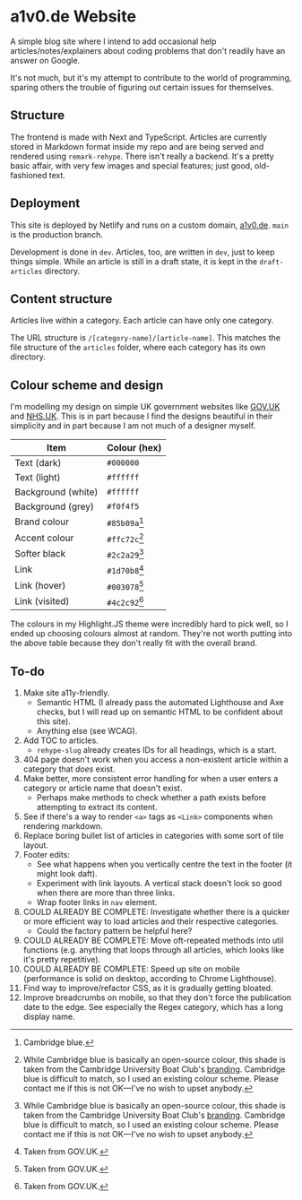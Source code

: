 # a1v0.de Website

A simple blog site where I intend to add occasional help articles/notes/explainers about coding problems that don't readily have an answer on Google.

It's not much, but it's my attempt to contribute to the world of programming, sparing others the trouble of figuring out certain issues for themselves.

## Structure

The frontend is made with Next and TypeScript. Articles are currently stored in Markdown format inside my repo and are being served and rendered using `remark-rehype`. There isn't really a backend. It's a pretty basic affair, with very few images and special features; just good, old-fashioned text.

## Deployment

This site is deployed by Netlify and runs on a custom domain, [a1v0.de](https://a1v0.de). `main` is the production branch.

Development is done in `dev`. Articles, too, are written in `dev`, just to keep things simple. While an article is still in a draft state, it is kept in the `draft-articles` directory.

## Content structure

Articles live within a category. Each article can have only one category.

The URL structure is `/[category-name]/[article-name]`. This matches the file structure of the `articles` folder, where each category has its own directory.

## Colour scheme and design

I'm modelling my design on simple UK government websites like [GOV.UK](https://www.gov.uk/) and [NHS.UK](https://www.nhs.uk/). This is in part because I find the designs beautiful in their simplicity and in part because I am not much of a designer myself.

| **Item**           | **Colour (hex)** |
| ------------------ | ---------------- |
| Text (dark)        | `#000000`        |
| Text (light)       | `#ffffff`        |
| Background (white) | `#ffffff`        |
| Background (grey)  | `#f0f4f5`        |
| Brand colour       | `#85b09a`[^1]    |
| Accent colour      | `#ffc72c`[^2]    |
| Softer black       | `#2c2a29`[^2]    |
| Link               | `#1d70b8`[^3]    |
| Link (hover)       | `#003078`[^3]    |
| Link (visited)     | `#4c2c92`[^3]    |

The colours in my Highlight.JS theme were incredibly hard to pick well, so I ended up choosing colours almost at random. They're not worth putting into the above table because they don't really fit with the overall brand.

[^1]: Cambridge blue.
[^2]: While Cambridge blue is basically an open-source colour, this shade is taken from the Cambridge University Boat Club's [branding](https://cubc.org.uk/app/uploads/2020/08/CUBC-Brand-Guidelines.pdf). Cambridge blue is difficult to match, so I used an existing colour scheme. Please contact me if this is not OK&mdash;I've no wish to upset anybody.
[^3]: Taken from GOV.UK.

## To-do

1. Make site a11y-friendly.
    - Semantic HTML (I already pass the automated Lighthouse and Axe checks, but I will read up on semantic HTML to be confident about this site).
    - Anything else (see WCAG).
2. Add TOC to articles.
    - `rehype-slug` already creates IDs for all headings, which is a start.
3. 404 page doesn't work when you access a non-existent article within a category that _does_ exist.
4. Make better, more consistent error handling for when a user enters a category or article name that doesn't exist.
    - Perhaps make methods to check whether a path exists before attempting to extract its content.
5. See if there's a way to render `<a>` tags as `<Link>` components when rendering markdown.
6. Replace boring bullet list of articles in categories with some sort of tile layout.
7. Footer edits:
    - See what happens when you vertically centre the text in the footer (it might look daft).
    - Experiment with link layouts. A vertical stack doesn't look so good when there are more than three links.
    - Wrap footer links in `nav` element.
8. COULD ALREADY BE COMPLETE: Investigate whether there is a quicker or more efficient way to load articles and their respective categories.
    - Could the factory pattern be helpful here?
9. COULD ALREADY BE COMPLETE: Move oft-repeated methods into util functions (e.g. anything that loops through all articles, which looks like it's pretty repetitive).
10. COULD ALREADY BE COMPLETE: Speed up site on mobile (performance is solid on desktop, according to Chrome Lighthouse).
11. Find way to improve/refactor CSS, as it is gradually getting bloated.
12. Improve breadcrumbs on mobile, so that they don't force the publication date to the edge. See especially the Regex category, which has a long display name.
